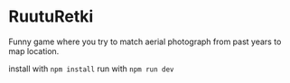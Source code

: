 # RuutuRetki

Funny game where you try to match aerial photograph from past years to map location.

install with ``` npm install ```
run with ``` npm run dev ```
